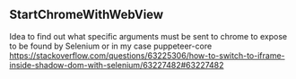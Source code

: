 ## StartChromeWithWebView

Idea to find out what specific arguments must be sent to chrome to expose <webview> to be found by Selenium or in my case puppeteer-core
https://stackoverflow.com/questions/63225306/how-to-switch-to-iframe-inside-shadow-dom-with-selenium/63227482#63227482